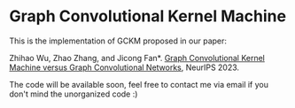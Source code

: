 Graph Convolutional Kernel Machine
====
This is the implementation of GCKM proposed in our paper:

Zhihao Wu, Zhao Zhang, and Jicong Fan*. [Graph Convolutional Kernel Machine versus Graph Convolutional Networks](https://openreview.net/forum?id=SFfOt1oDsX), NeurIPS 2023.

The code will be available soon, feel free to contact me via email if you don't mind the unorganized code :)
